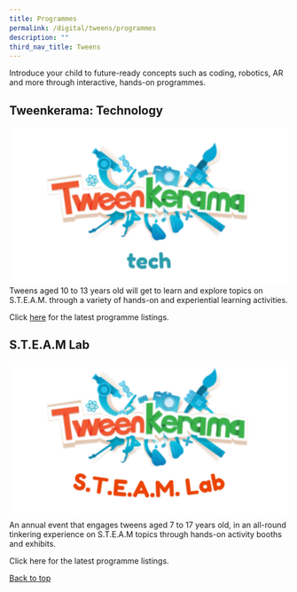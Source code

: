 ```yaml
---
title: Programmes
permalink: /digital/tweens/programmes
description: ""
third_nav_title: Tweens
---
```

Introduce your child to future-ready concepts such as coding, robotics, AR and more through interactive, hands-on programmes.

## **Tweenkerama: Technology**
![Alt text for image on Isomer site](/images/digital/Digital-Prog-Children-02b.png)
Tweens aged 10 to 13 years old will get to learn and explore topics on S.T.E.A.M. through a variety of hands-on and experiential learning activities. 

Click [here](https://go.gov.sg/Tweenkerama) for the latest programme listings.

## **S.T.E.A.M Lab** 

![Alt text for image on Isomer site](/images/digital/Digital-Prog-Children-03.png)
An annual event that engages tweens aged 7 to 17 years old, in an all-round tinkering experience on S.T.E.A.M topics through hands-on activity booths and exhibits. 

Click here for the latest programme listings.

<p class="has-text-right margin--top--xl"><a href="#main-content" class="has-text-indigo">Back to top</a></p>